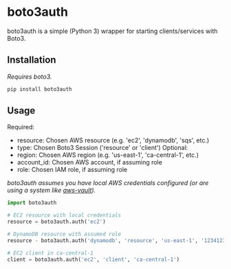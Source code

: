 # boto3auth

boto3auth is a simple (Python 3) wrapper for starting clients/services with Boto3.

## Installation

_Requires boto3._

```bash
pip install boto3auth
```

## Usage

Required:
  - resource: Chosen AWS resource (e.g. 'ec2', 'dynamodb', 'sqs', etc.)
  - type: Chosen Boto3 Session ('resource' or 'client')
Optional:
  - region: Chosen AWS region (e.g. 'us-east-1', 'ca-central-1', etc.)
  - account_id: Chosen AWS account, if assuming role
  - role: Chosen IAM role, if assuming role

_boto3auth assumes you have local AWS credentials configured (or are using a system like [aws-vault])._

```python
import boto3auth

# EC2 resource with local credentials
resource = boto3auth.auth('ec2')

# DynamoDB resource with assumed role
resource - boto3auth.auth('dynamodb', 'resource', 'us-east-1', '123412341234', 'my-cool-role')

# EC2 client in ca-central-1
client = boto3auth.auth('ec2', 'client', 'ca-central-1')
```

[aws-vault]: https://github.com/99designs/aws-vault
